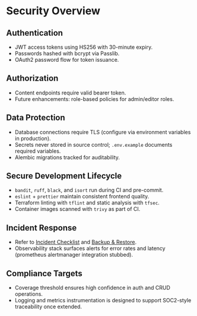 # Security Overview

## Authentication
- JWT access tokens using HS256 with 30-minute expiry.
- Passwords hashed with bcrypt via Passlib.
- OAuth2 password flow for token issuance.

## Authorization
- Content endpoints require valid bearer token.
- Future enhancements: role-based policies for admin/editor roles.

## Data Protection
- Database connections require TLS (configure via environment variables in production).
- Secrets never stored in source control; `.env.example` documents required variables.
- Alembic migrations tracked for auditability.

## Secure Development Lifecycle
- `bandit`, `ruff`, `black`, and `isort` run during CI and pre-commit.
- `eslint` + `prettier` maintain consistent frontend quality.
- Terraform linting with `tflint` and static analysis with `tfsec`.
- Container images scanned with `trivy` as part of CI.

## Incident Response
- Refer to [Incident Checklist](./runbooks/incident_checklist.md) and [Backup & Restore](./runbooks/backup_restore.md).
- Observability stack surfaces alerts for error rates and latency (prometheus alertmanager integration stubbed).

## Compliance Targets
- Coverage threshold ensures high confidence in auth and CRUD operations.
- Logging and metrics instrumentation is designed to support SOC2-style traceability once extended.

